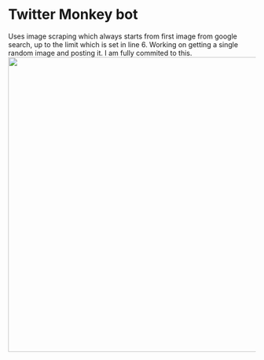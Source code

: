 
<h1>Twitter Monkey bot</h1>

Uses image scraping which always starts from first image from google search, up to the limit which is set in line 6.
Working on getting a single random image and posting it.
I am fully commited to this.
<img src="https://user-images.githubusercontent.com/72727072/118412689-10f02f00-b6a4-11eb-9842-7a8b2f33e23a.png" width=600>
